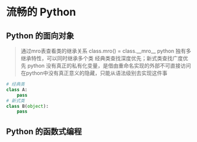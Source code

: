 # 流畅的 Python

## Python 的面向对象

> 通过mro表查看类的继承关系
> class.mro() = class.\_\_mro\_\_
> python 独有多继承特性，可以同时继承多个类
> 经典类查找深度优先；新式类查找广度优先
> python 没有真正的私有化变量，是借由重命名实现的外部不可直接访问
> 在python中没有真正意义的隐藏，只能从语法级别去实现这件事

```python
# 经典类
class A:
    pass
# 新式类
class B(object):
    pass
```

## Python 的函数式编程
